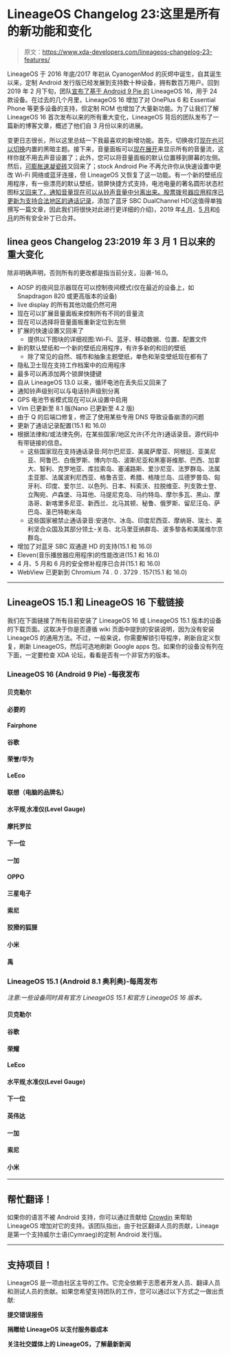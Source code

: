 # LineageOS Changelog 23:这里是所有的新功能和变化

> 原文：<https://www.xda-developers.com/lineageos-changelog-23-features/>

LineageOS 于 2016 年底/2017 年初从 CyanogenMod 的灰烬中诞生，自其诞生以来，定制 Android 发行版已经发展到支持数十种设备，拥有数百万用户。回到 2019 年 2 月下旬，团队[宣布了基于 Android 9 Pie 的](https://www.xda-developers.com/lineageos-16-android-pie/) LineageOS 16，用于 24 款设备。在过去的几个月里，LineageOS 16 增加了对 OnePlus 6 和 Essential Phone 等更多设备的支持，但定制 ROM 也增加了大量新功能。为了让我们了解 LineageOS 16 首次发布以来的所有重大变化，LineageOS 背后的团队发布了一篇新的博客文章，概述了他们自 3 月份以来的进展。

变更日志很长，所以这里总结一下我最喜欢的新增功能。首先，切换夜灯[现在也可以切换](https://www.xda-developers.com/enable-android-p-dark-theme-night-light/)内置的黑暗主题。接下来，音量面板可以[现在展开](https://www.xda-developers.com/posp-latest-update-android-pie-oneplus-6t-poco-f1/)来显示所有的音量流，这样你就不用去声音设置了；此外，您可以将音量面板的默认位置移到屏幕的左侧。然后，[可膨胀速凝瓷砖](https://www.xda-developers.com/posp-v2-3-rgb-accent-picker-oreo-quick-settings/)又回来了；stock Android Pie 不再允许你从快速设置中更改 Wi-Fi 网络或蓝牙连接，但 LineageOS 又恢复了这一功能。有一个新的壁纸应用程序，有一些漂亮的默认壁纸，锁屏快捷方式支持，电池电量的著名圆形状态栏图标[又回来了，通知音量现在可以从铃声音量中分离出来。股票拨号器应用程序已更新为](https://www.xda-developers.com/circular-battery-status-for-android/)[支持合法地区的通话记录](https://www.xda-developers.com/future-android-version-call-recording/)，添加了蓝牙 SBC DualChannel HD(这值得单独撰写一篇文章，因此我们将很快对此进行更详细的介绍)，2019 年[4 月](https://www.xda-developers.com/april-2019-android-security-google-pixel-essential-phone/)、[5 月](https://www.xda-developers.com/may-2019-google-android-security-updates/)和[6 月](https://www.xda-developers.com/may-2019-android-security-patches/)的所有安全补丁已合并。

## **linea geos Changelog 23:2019 年 3 月 1 日以来的重大变化**

除非明确声明，否则所有的更改都是指当前分支，沿袭-16.0。

*   AOSP 的夜间显示器现在可以控制夜间模式(仅在最近的设备上，如 Snapdragon 820 或更高版本的设备)
*   live display 的所有其他功能仍然可用
*   现在可以扩展音量面板来控制所有不同的音量流
*   现在可以选择将音量面板重新定位到左侧
*   扩展的快速设置又回来了
    *   提供以下图块的详细视图:Wi-Fi、蓝牙、移动数据、位置、配置文件
*   新的默认壁纸和一个新的壁纸应用程序，有许多新的和旧的壁纸
    *   除了常见的自然、城市和抽象主题壁纸，单色和渐变壁纸现在都有了
*   隐私卫士现在支持工作档案中的应用程序
*   最多可以再添加两个锁屏快捷键
*   自从 LineageOS 13.0 以来，循环电池在丢失后又回来了
*   通知铃声级别可以与电话铃声级别分离
*   GPS 电池节省模式现在可以从设置中启用
*   Vim 已更新至 8.1 版(Nano 已更新至 4.2 版)
*   由于 Q 的后端口修复，修正了使用某些专用 DNS 导致设备崩溃的问题
*   更新了通话记录配置(15.1 和 16.0)
*   根据法律和/或法律先例，在某些国家/地区允许(不允许)通话录音。源代码中有带链接的信息。
    *   这些国家现在支持通话录音:阿尔巴尼亚、美属萨摩亚、阿根廷、亚美尼亚、阿鲁巴、白俄罗斯、博内尔岛、波斯尼亚和黑塞哥维那、巴西、加拿大、智利、克罗地亚、库拉索岛、塞浦路斯、爱沙尼亚、法罗群岛、法属圭亚那、法属波利尼西亚、格鲁吉亚、希腊、格陵兰岛、瓜德罗普岛、匈牙利、印度、爱尔兰、以色列、日本、科索沃、拉脱维亚、列支敦士登、立陶宛、卢森堡、马耳他、马提尼克岛、马约特岛、摩尔多瓦、黑山、摩洛哥、新喀里多尼亚、新西兰、北马其顿、秘鲁、俄罗斯、留尼汪岛、萨巴岛、圣巴特勒米岛
    *   这些国家被禁止通话录音:安道尔、冰岛、印度尼西亚、摩纳哥、瑞士、美利坚合众国及其部分领土-关岛、北马里亚纳群岛、波多黎各和美属维尔京群岛。
*   增加了对蓝牙 SBC 双通道 HD 的支持(15.1 和 16.0)
*   Eleven(音乐播放器应用程序)的性能改进(15.1 和 16.0)
*   4 月、5 月和 6 月的安全修补程序已合并(15.1 和 16.0)
*   WebView 已更新到 Chromium 74 . 0 . 3729 . 157(15.1 和 16.0)

* * *

## LineageOS 15.1 和 LineageOS 16 下载链接

我们在下面链接了所有目前安装了 LineageOS 16 或 LineageOS 15.1 版本的设备的下载页面。这取决于你是否遵循 wiki 页面中提到的安装说明，因为没有安装 LineageOS 的通用方法。不过，一般来说，你需要解锁引导程序，刷新自定义恢复，刷新 LineageOS，然后可选地刷新 Google apps 包。如果你的设备没有列在下面，一定要检查 XDA 论坛，看看是否有一个非官方的版本。

### LineageOS 16 (Android 9 Pie) -每夜发布

#### 贝克勒尔

#### 必要的

#### Fairphone

#### 谷歌

#### 荣誉/华为

#### LeEco

#### 联想（电脑的品牌名）

#### 水平规ˌ水准仪(Level Gauge)

#### 摩托罗拉

#### 下一位

#### 一加

#### OPPO

#### 三星电子

#### 索尼

#### 狡猾的狐狸

#### 小米

#### 禹

### LineageOS 15.1 (Android 8.1 奥利奥)-每周发布

*注意:一些设备同时具有官方 LineageOS 15.1 和官方 LineageOS 16 版本。*

#### 贝克勒尔

#### 谷歌

#### 荣耀

#### LeEco

#### 水平规ˌ水准仪(Level Gauge)

#### 下一位

#### 英伟达

#### 一加

#### 索尼

#### 小米

* * *

## 帮忙翻译！

如果你的语言不被 Android 支持，你可以通过贡献给 [Crowdin](https://crowdin.com/project/lineageos) 来帮助 LineageOS 增加对它的支持。该团队指出，由于社区翻译人员的贡献，Lineage 是第一个支持威尔士语(Cymraeg)的定制 Android 发行版。

* * *

## 支持项目！

LineageOS 是一项由社区主导的工作。它完全依赖于志愿者开发人员、翻译人员和测试人员的贡献。如果您希望支持团队的工作，您可以通过以下方式之一做出贡献:

**提交错误报告**

**捐赠给 LineageOS 以支付服务器成本**

**关注社交媒体上的 LineageOS，了解最新新闻**